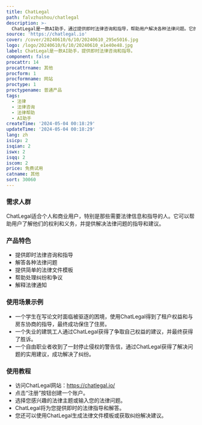 ```yaml
---
title: ChatLegal
path: falvzhushou/chatlegal
description: >-
  ChatLegal是一款AI助手，通过提供即时法律咨询和指导，帮助用户解决各种法律问题。它的主要优点包括提供快速和经济高效的法律帮助、24/7全天候服务、保护用户隐私、适用于个人和商业用户等。
source: 'https://chatlegal.io'
cover: /cover/20240610/6/10/20240610_295e5016.jpg
logo: /logo/20240610/6/10/20240610_e1e40e48.jpg
label: ChatLegal是一款AI助手，提供即时法律咨询和指导。
component: false
procattr: 14
procattrname: 其他
procform: 1
procformname: 网站
proctype: 1
proctypename: 普通产品
tags:
  - 法律
  - 法律咨询
  - 法律帮助
  - AI助手
createTime: '2024-05-04 00:18:29'
updateTime: '2024-05-04 00:18:29'
lang: zh
isicp: 2
isqian: 2
iswx: 2
isqq: 2
iscom: 2
price: 免费试用
catname: 其他
sort: 30060
---
```




### 需求人群
ChatLegal适合个人和商业用户，特别是那些需要法律信息和指导的人。它可以帮助用户了解他们的权利和义务，并提供解决法律问题的指导和建议。

### 产品特色
* 提供即时法律咨询和指导
* 解答各种法律问题
* 提供简单的法律文件模板
* 帮助处理纠纷和争议
* 解释法律通知

### 使用场景示例
* 一个学生在写论文时面临被驱逐的困境，使用ChatLegal得到了租户权益和与房东协商的指导，最终成功保住了住房。
* 一个失业的建筑工人通过ChatLegal获得了争取自己权益的建议，并最终获得了胜诉。
* 一个自由职业者收到了一封停止侵权的警告信，通过ChatLegal获得了解决问题的实用建议，成功解决了纠纷。

### 使用教程
* 访问ChatLegal网站：https://chatlegal.io/
* 点击“注册”按钮创建一个账户。
* 选择您感兴趣的法律主题或输入您的法律问题。
* ChatLegal将为您提供即时的法律指导和解答。
* 您还可以使用ChatLegal生成法律文件模板或获取纠纷解决建议。

  
